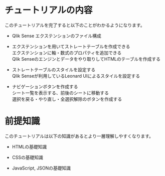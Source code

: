 # チュートリアルの内容
このチュートリアルを完了すると以下のことがわかるようになります。

- Qlik Sense エクステンションのファイル構成

- エクステンションを用いてストレートテーブルを作成できる  
エクステンションに軸・数式のプロパティを追加できる  
Qlik Senseのエンジンとデータをやり取りしてHTMLのテーブルを作成する

- ストレートテーブルのスタイルを設定する  
Qlik Senseが利用しているLeonard UIによるスタイルを設定する

- ナビゲーションボタンを作成する  
シート一覧を表示する、前後のシートに移動する  
選択を戻る・やり直し・全選択解除のボタンを作成する

# 前提知識
このチュートリアルは以下の知識があるとより一層理解しやすくなります。

- HTMLの基礎知識

- CSSの基礎知識

- JavaScript, JSONの基礎知識